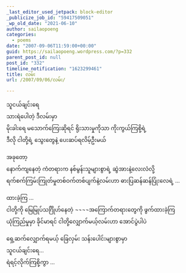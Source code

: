 ```yaml
---
_last_editor_used_jetpack: block-editor
_publicize_job_id: "59417509051"
_wp_old_date: "2021-06-10"
author: sailaopoeng
categories:
  - poems
date: "2007-09-06T11:59:00+00:00"
guid: https://sailaopoeng.wordpress.com/?p=332
parent_post_id: null
post_id: "332"
timeline_notification: "1623299461"
title: လမ်း
url: /2007/09/06/လမ်း/

---
```

သူငယ်ချင်းရေ  
သားရဲပေါတဲ့ ဒီလမ်းမှာ  
မိုးခါးရေ မသောက်ကြေးဆိုရင် ရိုးသားမှုကိုသာ ကိုးကွယ်ကြစို့ရဲ့  
ဒီလို ငါတို့ရဲ့ သွေးတွေနဲ့ ပေးဆပ်ရလိမ့်ဦးမယ်

အခုတော့  
နောက်ကျနေတဲ့ ကံတရားက နစ်မွန်းသူများစွာရဲ့ ဆွဲအားနဲ့လေးလံလို့  
ရက်စက်ကြမ်းကြုတ်မှုတစ်ဝက်တစ်ပျက်နဲ့လမ်းဟာ ဓားပြဆန်ဆန်ပြုံးလေရဲ့ …

ထားခဲ့ကြ …  
ငါတို့ကို မြေမြုပ်သင်္ဂြိုဟ်နေတဲ့ ¬¬¬¬အကြောက်တရားတွေကို ဖွက်ထားခဲ့ကြ  
ယုံကြည်မှုမှာ ခိုင်မာရင် ငါတို့လျှောက်မယ့်လမ်းဟာ အောင်ပွဲပါပဲ

ရှေ့ဆက်လျှောက်ရမယ့် ခြေလှမ်း သန်းပေါင်းများစွာမှာ  
သူငယ်ချင်းရေ…  
ရဲရင့်လိုက်ကြစို့ကွာ …
